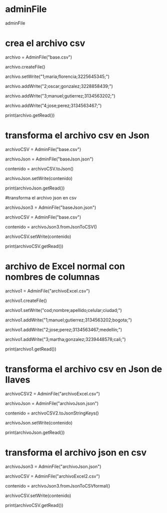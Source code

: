 # adminFile
adminFile
# crea el archivo csv
archivo = AdminFile("base.csv")

archivo.createFile()

archivo.setWrite("1;maria;florencia;3225645345;")

archivo.addWrite("2;oscar;gonzalez;3228858439;")

archivo.addWrite("3;manuel;gutierrez;3134563202;")

archivo.addWrite("4;jose;perez;3134563467;")

print(archivo.getRead())

# transforma el archivo csv en Json

archivoCSV = AdminFile("base.csv")

archivoJson = AdminFile("baseJson.json")

contenido = archivoCSV.toJson()

archivoJson.setWrite(contenido)

print(archivoJson.getRead())

#transforma el archivo json en csv

archivoJson3 = AdminFile("baseJson.json")

archivoCSV = AdminFile("base.csv")

contenido = archivoJson3.fromJsonToCSV()

archivoCSV.setWrite(contenido)

print(archivoCSV.getRead())

# archivo de Excel normal con nombres de columnas
archivo1 = AdminFile("archivoExcel.csv")

archivo1.createFile()

archivo1.setWrite("cod;nombre;apellido;celular;ciudad;")

archivo1.addWrite("1;manuel;gutierrez;3134563202;bogota;")

archivo1.addWrite("2;jose;perez;3134563467;medellín;")

archivo1.addWrite("3;martha;gonzalez;3239448578;cali;")

print(archivo1.getRead())

# transforma el archivo csv en Json de llaves
archivoCSV2 = AdminFile("archivoExcel.csv")

archivoJson = AdminFile("archivoJson.json")

contenido = archivoCSV2.toJsonStringKeys()

archivoJson.setWrite(contenido)

print(archivoJson.getRead())

# transforma el archivo json en csv

archivoJson3 = AdminFile("archivoJson.json")

archivoCSV = AdminFile("archivoExcel2.csv")

contenido = archivoJson3.fromJsonToCSVformal()

archivoCSV.setWrite(contenido)

print(archivoCSV.getRead())
